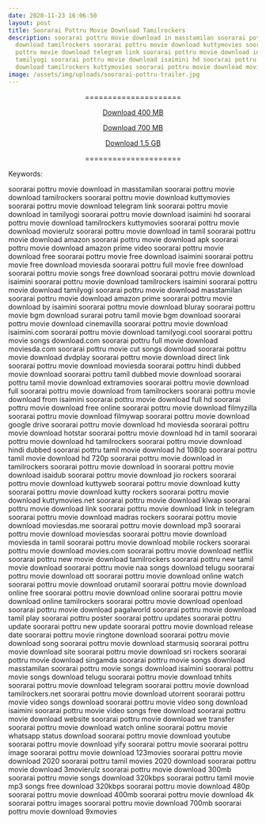 ```yaml
---
date: 2020-11-23 16:06:50
layout: post
title: Soorarai Pottru Movie Download Tamilrockers
description: soorarai pottru movie download in masstamilan soorarai pottru movie
  download tamilrockers soorarai pottru movie download kuttymovies soorarai
  pottru movie download telegram link soorarai pottru movie download in
  tamilyogi soorarai pottru movie download isaimini hd soorarai pottru movie
  download tamilrockers kuttymovies soorarai pottru movie download movierulz
image: /assets/img/uploads/soorarai-pottru-trailer.jpg
---
```

<center>

\=====================

[Download 400 MB](https://drive.unblocked.workers.dev/Soorarai%2520Pottru/Soorarai%2520Pottru%2520(2020)%2520400MB%2520%5BTentrockers%5D.mkv?rootId=0AJtZkTkXLBuYUk9PVA)

[Download 700 MB](https://drive.unblocked.workers.dev/Soorarai%2520Pottru/Soorarai%2520Pottru%2520(2020)%25201.3GB%2520%5BTentrockers%5D.mkv?rootId=0AJtZkTkXLBuYUk9PVA)

[Download 1.5 GB](https://drive.unblocked.workers.dev/Soorarai%2520Pottru/Soorarai%2520Pottru%2520(2020)%25201.3GB%2520%5BTentrockers%5D.mkv?rootId=0AJtZkTkXLBuYUk9PVA)

\=====================

</center>

Keywords:

soorarai pottru movie download in masstamilan
soorarai pottru movie download tamilrockers
soorarai pottru movie download kuttymovies
soorarai pottru movie download telegram link
soorarai pottru movie download in tamilyogi
soorarai pottru movie download isaimini hd
soorarai pottru movie download tamilrockers kuttymovies
soorarai pottru movie download movierulz
soorarai pottru movie download in tamil
soorarai pottru movie download amazon
soorarai pottru movie download apk
soorarai pottru movie download amazon prime video
soorarai pottru movie download free
soorarai pottru movie free download isaimini
soorarai pottru movie free download moviesda
soorarai pottru full movie free download
soorarai pottru movie songs free download
soorarai pottru movie download isaimini
soorarai pottru movie download tamilrockers isaimini
soorarai pottru movie download tamilyogi
soorarai pottru movie download masstamilan
soorarai pottru movie download amazon prime
soorarai pottru movie download by isaimini
soorarai pottru movie download bluray
soorarai pottru movie bgm download
surarai potru tamil movie bgm download
soorarai pottru movie download cinemavilla
soorarai pottru movie download isaimini.com
soorarai pottru movie download tamilyogi.cool
soorarai pottru movie songs download.com
soorarai pottru full movie download moviesda.com
soorarai pottru movie cut songs download
soorarai pottru movie download dvdplay
soorarai pottru movie download direct link
soorarai pottru movie download moviesda
soorarai pottru hindi dubbed movie download
soorarai pottru tamil dubbed movie download
soorarai pottru tamil movie download extramovies
soorarai pottru movie download full
soorarai pottru movie download from tamilrockers
soorarai pottru movie download from isaimini
soorarai pottru movie download full hd
soorarai pottru movie download free online
soorarai pottru movie download filmyzilla
soorarai pottru movie download filmywap
soorarai pottru movie download google drive
soorarai pottru movie download hd moviesda
soorarai pottru movie download hotstar
soorarai pottru movie download hd in tamil
soorarai pottru movie download hd tamilrockers
soorarai pottru movie download hindi dubbed
soorarai pottru tamil movie download hd 1080p
soorarai pottru tamil movie download hd 720p
soorarai pottru movie download in tamilrockers
soorarai pottru movie download in
soorarai pottru movie download isaidub
soorarai pottru movie download jio rockers
soorarai pottru movie download kuttyweb
soorarai pottru movie download kutty
soorarai pottru movie download kutty rockers
soorarai pottru movie download kuttymovies.net
soorarai pottru movie download klwap
soorarai pottru movie download link
soorarai pottru movie download link in telegram
soorarai pottru movie download madras rockers
soorarai pottru movie download moviesdas.me
soorarai pottru movie download mp3
soorarai pottru movie download moviesdas
soorarai pottru movie download moviesda in tamil
soorarai pottru movie download mobile rockers
soorarai pottru movie download movies.com
soorarai pottru movie download netflix
soorarai pottru new movie download tamilrockers
soorarai pottru new tamil movie download
soorarai pottru movie naa songs download telugu
soorarai pottru movie download ott
soorarai pottru movie download online watch
soorarai pottru movie download orutamil
soorarai pottru movie download online free
soorarai pottru movie download online
soorarai pottru movie download online tamilrockers
soorarai pottru movie download openload
soorarai pottru movie download pagalworld
soorarai pottru movie download tamil play
soorarai pottru poster
soorarai pottru updates
soorarai pottru update
soorarai pottru new update
soorarai pottru movie download release date
soorarai pottru movie ringtone download
soorarai pottru movie download song
soorarai pottru movie download starmusiq
soorarai pottru movie download site
soorarai pottru movie download sri rockers
soorarai pottru movie download singamda
soorarai pottru movie songs download masstamilan
soorarai pottru movie songs download isaimini
soorarai pottru movie songs download telugu
soorarai pottru movie download tnhits
soorarai pottru movie download telegram
soorarai pottru movie download tamilrockers.net
soorarai pottru movie download utorrent
soorarai pottru movie video songs download
soorarai pottru movie video song download isaimini
soorarai pottru movie video songs free download
soorarai pottru movie download website
soorarai pottru movie download we transfer
soorarai pottru movie download watch online
soorarai pottru movie whatsapp status download
soorarai pottru movie download youtube
soorarai pottru movie download yify
soorarai pottru movie
soorarai pottru image
soorarai pottru movie download 123movies
soorarai pottru movie download 2020
soorarai pottru tamil movies 2020 download
soorarai pottru movie download 3movierulz
soorarai pottru movie download 300mb
soorarai pottru movie songs download 320kbps
soorarai pottru tamil movie mp3 songs free download 320kbps
soorarai pottru movie download 480p
soorarai pottru movie download 400mb
soorarai pottru movie download 4k
soorarai pottru images
soorarai pottru movie download 700mb
soorarai pottru movie download 9xmovies